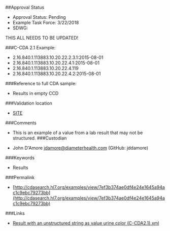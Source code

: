 ##Approval Status 

* Approval Status: Pending
* Example Task Force: 3/22/2018
* SDWG: 

THIS ALL NEEDS TO BE UPDATED!


###C-CDA 2.1 Example: 


* 2.16.840.1.113883.10.20.22.2.3.1:2015-08-01
* 2.16.840.1.113883.10.20.22.4.1:2015-08-01
* 2.16.840.1.113883.10.20.22.4.119
* 2.16.840.1.113883.10.20.22.4.2:2015-08-01

###Reference to full CDA sample:
* Results in empty CCD


###Validation location

* [SITE](https://sitenv.org/sandbox-ccda/ccda-validator)


###Comments

* This is an example of a value from a lab result that may not be structured.
###Custodian

* John D'Amore jdamore@diameterhealth.com (GitHub: jddamore)



###Keywords

* Results

###Permalink 

* [http://cdasearch.hl7.org/examples/view/7ef3b374ae0df4e24e1645a94ac1c9ebc79273bb](http://cdasearch.hl7.org/examples/view/7ef3b374ae0df4e24e1645a94ac1c9ebc79273bb)

###Links 

* [Result with an unstructured string as value urine color (C-CDA2.1).xml](https://github.com/HL7/C-CDA-Examples/tree/master/Results/Result%20with%20an%20unstructured%20string%20as%20value%20%28urine%20color%29/Result%20with%20an%20unstructured%20string%20as%20value%20urine%20color%20%28C-CDA2.1%29.xml)

